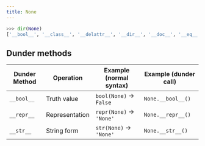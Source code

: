 ```yaml
---
title: None
---
```


```python
>>> dir(None)
['__bool__', '__class__', '__delattr__', '__dir__', '__doc__', '__eq__', '__format__', '__ge__', '__getattribute__', '__gt__', '__hash__', '__init__', '__init_subclass__', '__le__', '__lt__', '__ne__', '__new__', '__reduce__', '__reduce_ex__', '__repr__', '__setattr__', '__sizeof__', '__str__', '__subclasshook__']
```

## Dunder methods

| Dunder Method | Operation      | Example (normal syntax) | Example (dunder call) |
| ------------- | -------------- | ----------------------- | --------------------- |
| `__bool__`    | Truth value    | `bool(None)` → `False`  | `None.__bool__()`     |
| `__repr__`    | Representation | `repr(None)` → `'None'` | `None.__repr__()`     |
| `__str__`     | String form    | `str(None)` → `'None'`  | `None.__str__()`      |
